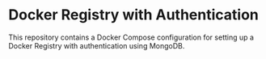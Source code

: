 # Docker Registry with Authentication
This repository contains a Docker Compose configuration for setting up a Docker Registry with authentication using MongoDB.
